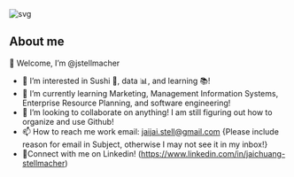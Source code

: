 <picture>
 <source media="(prefers-color-scheme: dark)" srcset="YOUR-DARKMODE-IMAGE">
 <source media="(prefers-color-scheme: light)" srcset="YOUR-LIGHTMODE-IMAGE">
 <img alt="svg" src="">
</picture>

## About me
👋 Welcome, I’m @jstellmacher
- 👀 I’m interested in Sushi 🍱, data 📊, and learning 📚!
- 🌱 I’m currently learning Marketing, Management Information Systems, Enterprise Resource Planning, and software engineering!
- 💞️ I’m looking to collaborate on anything! I am still figuring out how to organize and use Github!
- 📫 How to reach me work email: jaijai.stell@gmail.com {Please include reason for email in Subject, otherwise I may not see it in my inbox!}
- 🤝Connect with me on Linkedin! (https://www.linkedin.com/in/jaichuang-stellmacher)


<!---
jstellmacher/jstellmacher is a ✨ special ✨ repository because its `README.md` (this file) appears on your GitHub profile.
You can click the Preview link to take a look at your changes.
--->
